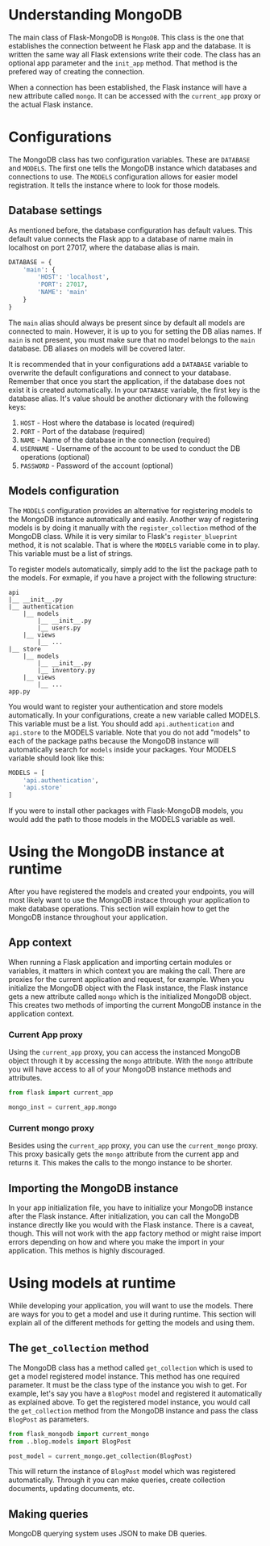 # Understanding MongoDB

The main class of Flask-MongoDB is `MongoDB`. This class is the one that establishes the connection betweent he Flask app and the database. It is written the same way all Flask extensions write their code. The class has an optional app parameter and the `init_app` method. That method is the prefered way of creating the connection.

When a connection has been established, the Flask instance will have a new attribute called `mongo`. It can be accessed with the `current_app` proxy or the actual Flask instance.

# Configurations

The MongoDB class has two configuration variables. These are `DATABASE` and `MODELS`. The first one tells the MongoDB instance which databases and connections to use. The `MODELS` configuration allows for easier model registration. It tells the instance where to look for those models.

## Database settings

As mentioned before, the database configuration has default values. This default value connects the Flask app to a database of name main in localhost on port 27017, where the database alias is main.

```python
DATABASE = {
    'main': {
        'HOST': 'localhost',
        'PORT': 27017,
        'NAME': 'main'
    }
}
```

The `main` alias should always be present since by default all models are connected to main. However, it is up to you for setting the DB alias names. If `main` is not present, you must make sure that no model belongs to the `main` database. DB aliases on models will be covered later.

It is recommended that in your configurations add a `DATABASE` variable to overwrite the default configurations and connect to your database. Remember that once you start the application, if the database does not exist it is created automatically. In your `DATABASE` variable, the first key is the database alias. It's value should be another dictionary with the following keys:

1. `HOST` - Host where the database is located (required)
2. `PORT` - Port of the database (required)
3. `NAME` - Name of the database in the connection (required)
4. `USERNAME` - Username of the account to be used to conduct the DB operations (optional)
5. `PASSWORD` - Password of the account (optional)

## Models configuration

The `MODELS` configuration provides an alternative for registering models to the MongoDB instance automatically and easily. Another way of registering models is by doing it manually with the `register_collection` method of the MongoDB class. While it is very similar to Flask's `register_blueprint` method, it is not scalable. That is where the `MODELS` variable come in to play. This variable must be a list of strings.

To register models automatically, simply add to the list the package path to the models. For exmaple, if you have a project with the following structure:

```
api
|__ __init__.py
|__ authentication
    |__ models
        |__ __init__.py
        |__ users.py
    |__ views
        |__ ...
|__ store
    |__ models
        |__ __init__.py
        |__ inventory.py
    |__ views
        |__ ...
app.py
```

You would want to register your authentication and store models automatically. In your configurations, create a new variable called MODELS. This variable must be a list. You should add `api.authentication` and `api.store` to the MODELS variable. Note that you do not add "models" to each of the package paths because the MongoDB instance will automatically search for `models` inside your packages. Your MODELS variable should look like this:

```python
MODELS = [
    'api.authentication',
    'api.store'
]
```

If you were to install other packages with Flask-MongoDB models, you would add the path to those models in the MODELS variable as well.

# Using the MongoDB instance at runtime

After you have registered the models and created your endpoints, you will most likely want to use the MongoDB instace through your application to make database operations. This section will explain how to get the MongoDB instance throughout your application.

## App context

When running a Flask application and importing certain modules or variables, it matters in which context you are making the call. There are proxies for the current application and request, for example. When you initialize the MongoDB object with the Flask instance, the Flask instance gets a new attribute called `mongo` which is the initialized MongoDB object. This creates two methods of importing the current MongoDB instance in the application context.

### Current App proxy

Using the `current_app` proxy, you can access the instanced MongoDB object through it by accessing the `mongo` attribute. With the `mongo` attribute you will have access to all of your MongoDB instance methods and attributes. 

```python
from flask import current_app

mongo_inst = current_app.mongo
```

### Current mongo proxy

Besides using the `current_app` proxy, you can use the `current_mongo` proxy. This proxy basically gets the `mongo` attribute from the current app and returns it. This makes the calls to the mongo instance to be shorter.

## Importing the MongoDB instance

In your app initialization file, you have to initialize your MongoDB instance after the Flask instance. After initialization, you can call the MongoDB instance directly like you would with the Flask instance. There is a caveat, though. This will not work with the app factory method or might raise import errors depending on how and where you make the import in your application. This methos is highly discouraged. 

# Using models at runtime

While developing your application, you will want to use the models. There are ways for you to get a model and use it during runtime. This section will explain all of the different methods for getting the models and using them.

## The `get_collection` method

The MongoDB class has a method called `get_collection` which is used to get a model registered model instance. This method has one required parameter. It must be the class type of the instance you wish to get. For example, let's say you have a `BlogPost` model and registered it automatically as explained above. To get the registered model instance, you would call the `get_collection` method from the MongoDB instance and pass the class `BlogPost` as parameters.

```python
from flask_mongodb import current_mongo
from ..blog.models import BlogPost

post_model = current_mongo.get_collection(BlogPost)
```

This will return the instance of `BlogPost` model which was registered automatically. Through it you can make queries, create collection documents, updating documents, etc.

## Making queries

MongoDB querying system uses JSON to make DB queries. 
